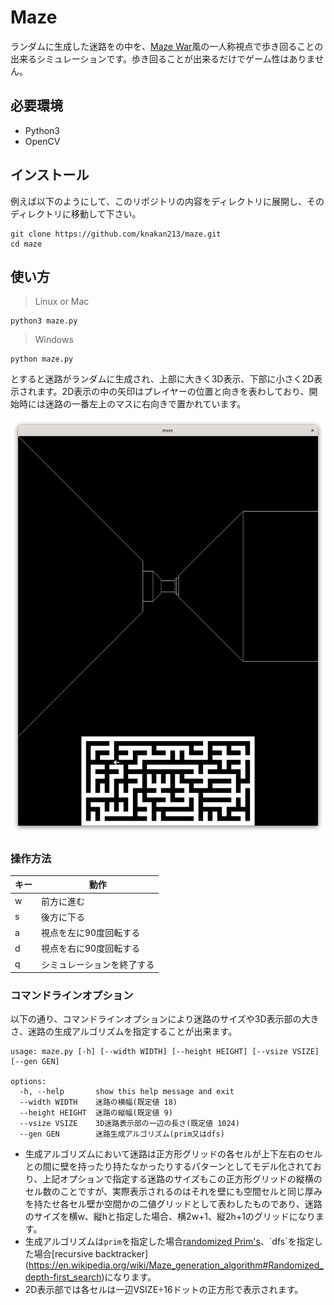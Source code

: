 # Maze
ランダムに生成した迷路をの中を、[Maze War](https://en.wikipedia.org/wiki/Maze_(1973_video_game))風の一人称視点で歩き回ることの出来るシミュレーションです。歩き回ることが出来るだけでゲーム性はありません。

## 必要環境
- Python3
- OpenCV

## インストール
例えば以下のようにして、このリポジトリの内容をディレクトリに展開し、そのディレクトリに移動して下さい。
```
git clone https://github.com/knakan213/maze.git
cd maze
```

## 使い方
> Linux or Mac
```
python3 maze.py
```
> Windows
```
python maze.py
```
とすると迷路がランダムに生成され、上部に大きく3D表示、下部に小さく2D表示されます。2D表示の中の矢印はプレイヤーの位置と向きを表わしており、開始時には迷路の一番左上のマスに右向きで置かれています。

![screenshot](screenshot.png)

### 操作方法
| キー | 動作                       |
|------|----------------------------|
| w    | 前方に進む                 |
| s    | 後方に下る                 |
| a    | 視点を左に90度回転する     |
| d    | 視点を右に90度回転する     |
| q    | シミュレーションを終了する |

### コマンドラインオプション
以下の通り、コマンドラインオプションにより迷路のサイズや3D表示部の大きさ、迷路の生成アルゴリズムを指定することが出来ます。
```
usage: maze.py [-h] [--width WIDTH] [--height HEIGHT] [--vsize VSIZE] [--gen GEN]

options:
  -h, --help       show this help message and exit
  --width WIDTH    迷路の横幅(既定値 18)
  --height HEIGHT  迷路の縦幅(既定値 9)
  --vsize VSIZE    3D迷路表示部の一辺の長さ(既定値 1024)
  --gen GEN        迷路生成アルゴリズム(prim又はdfs)
```
- 生成アルゴリズムにおいて迷路は正方形グリッドの各セルが上下左右のセルとの間に壁を持ったり持たなかったりするパターンとしてモデル化されており、上記オプションで指定する迷路のサイズもこの正方形グリッドの縦横のセル数のことですが、実際表示されるのはそれを壁にも空間セルと同じ厚みを持たせ各セル壁か空間かの二値グリッドとして表わしたものであり、迷路のサイズを横w、縦hと指定した場合、横2w+1、縦2h+1のグリッドになります。
- 生成アルゴリズムは`prim`を指定した場合[randomized Prim's](https://en.wikipedia.org/wiki/Maze_generation_algorithm#Iterative_randomized_Prim's_algorithm_(without_stack,_without_sets))、`dfs`を指定した場合[recursive backtracker](https://en.wikipedia.org/wiki/Maze_generation_algorithm#Randomized_depth-first_search)になります。
- 2D表示部では各セルは一辺VSIZE÷16ドットの正方形で表示されます。
